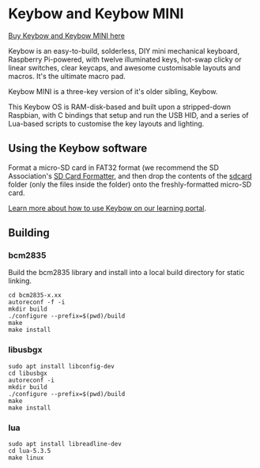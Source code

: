 # Keybow and Keybow MINI

[Buy Keybow and Keybow MINI here](https://shop.pimoroni.com/?q=keybow)

Keybow is an easy-to-build, solderless, DIY mini mechanical keyboard, Raspberry Pi-powered, with twelve illuminated keys, hot-swap clicky or linear switches, clear keycaps, and awesome customisable layouts and macros. It's the ultimate macro pad.

Keybow MINI is a three-key version of it's older sibling, Keybow.

This Keybow OS is RAM-disk-based and built upon a stripped-down Raspbian, with C bindings that setup and run the USB HID, and a series of Lua-based scripts to customise the key layouts and lighting.

## Using the Keybow software

Format a micro-SD card in FAT32 format (we recommend the SD Association's [SD Card Formatter](https://www.sdcard.org/downloads/formatter_4/), and then drop the contents of the [sdcard](sdcard) folder (only the files inside the folder) onto the freshly-formatted micro-SD card.

[Learn more about how to use Keybow on our learning portal](https://learn.pimoroni.com/keybow).

## Building

### bcm2835

Build the bcm2835 library and install into a local build directory for static linking.

```
cd bcm2835-x.xx
autoreconf -f -i
mkdir build
./configure --prefix=$(pwd)/build
make
make install
```

### libusbgx

```
sudo apt install libconfig-dev
cd libusbgx
autoreconf -i
mkdir build
./configure --prefix=$(pwd)/build
make
make install
```

### lua

```
sudo apt install libreadline-dev
cd lua-5.3.5
make linux
```
